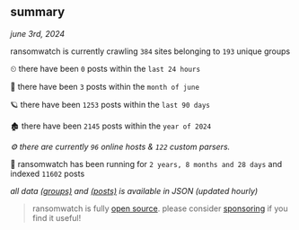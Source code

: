 
## summary
_june 3rd, 2024_

ransomwatch is currently crawling `384` sites belonging to `193` unique groups

⏲ there have been `0` posts within the `last 24 hours`

🦈 there have been `3` posts within the `month of june`

🪐 there have been `1253` posts within the `last 90 days`

🏚 there have been `2145` posts within the `year of 2024`

_⚙️ there are currently `96` online hosts & `122` custom parsers._

🦕 ransomwatch has been running for `2 years, 8 months and 28 days` and indexed `11602` posts

_all data  [(groups)](http://ransomwhat.telemetry.ltd/groups) and [(posts)](http://ransomwhat.telemetry.ltd/posts) is available in JSON (updated hourly)_

> ransomwatch is fully [open source](https://github.com/joshhighet/ransomwatch#ransomwatch--). please consider [sponsoring](https://github.com/sponsors/joshhighet) if you find it useful!
